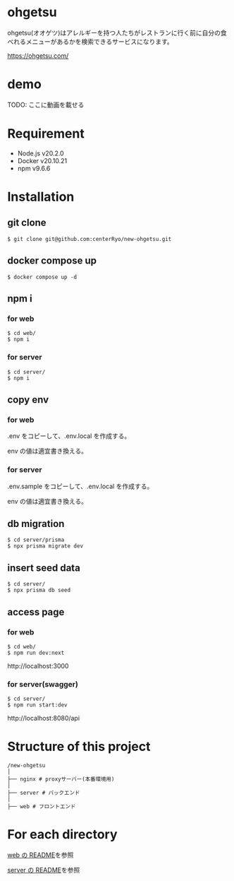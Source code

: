 # ohgetsu

ohgetsu(オオゲツ)はアレルギーを持つ人たちがレストランに行く前に自分の食べれるメニューがあるかを検索できるサービスになります。

https://ohgetsu.com/

# demo

TODO: ここに動画を載せる

# Requirement

- Node.js v20.2.0
- Docker v20.10.21
- npm v9.6.6

# Installation

## git clone

```
$ git clone git@github.com:centerRyo/new-ohgetsu.git
```

## docker compose up

```
$ docker compose up -d
```

## npm i

### for web

```
$ cd web/
$ npm i
```

### for server

```
$ cd server/
$ npm i
```

## copy env

### for web

.env をコピーして、.env.local を作成する。

env の値は適宜書き換える。

### for server

.env.sample をコピーして、.env.local を作成する。

env の値は適宜書き換える。

## db migration

```
$ cd server/prisma
$ npx prisma migrate dev
```

## insert seed data

```
$ cd server/
$ npx prisma db seed
```

## access page

### for web

```
$ cd web/
$ npm run dev:next
```

http://localhost:3000

### for server(swagger)

```
$ cd server/
$ npm run start:dev
```

http://localhost:8080/api

# Structure of this project

```
/new-ohgetsu
│
├── nginx # proxyサーバー(本番環境用)
│
├── server # バックエンド
│
├── web # フロントエンド
```

# For each directory

[web の README](/web/README.md)を参照

[server の README](/server/README.md)を参照
